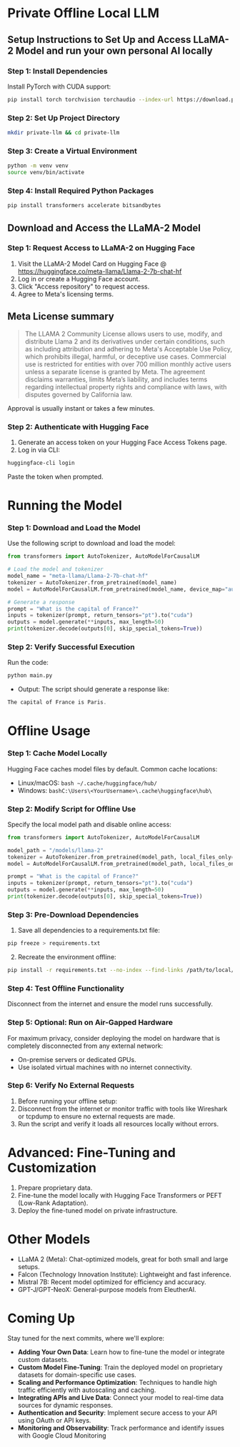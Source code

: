 # Private Offline Local LLM

## Setup Instructions to Set Up and Access LLaMA-2 Model and run your own personal AI locally

### Step 1: Install Dependencies
Install PyTorch with CUDA support:
```bash
pip install torch torchvision torchaudio --index-url https://download.pytorch.org/whl/cu118
```

### Step 2: Set Up Project Directory

```bash 
mkdir private-llm && cd private-llm
```

### Step 3: Create a Virtual Environment

```bash 
python -m venv venv
source venv/bin/activate
```

### Step 4: Install Required Python Packages

```bash
pip install transformers accelerate bitsandbytes
```


## Download and Access the LLaMA-2 Model

### Step 1: Request Access to LLaMA-2 on Hugging Face

1. Visit the LLaMA-2 Model Card on Hugging Face @ https://huggingface.co/meta-llama/Llama-2-7b-chat-hf
2. Log in or create a Hugging Face account.
3. Click "Access repository" to request access.
4. Agree to Meta's licensing terms.

## Meta License summary
>The LLAMA 2 Community License allows users to use, modify, and distribute Llama 2 and its derivatives under certain conditions, such as including attribution and adhering to Meta's Acceptable Use Policy, which prohibits illegal, harmful, or deceptive use cases. Commercial use is restricted for entities with over 700 million monthly active users unless a separate license is granted by Meta. The agreement disclaims warranties, limits Meta’s liability, and includes terms regarding intellectual property rights and compliance with laws, with disputes governed by California law.

Approval is usually instant or takes a few minutes.


### Step 2: Authenticate with Hugging Face
1. Generate an access token on your Hugging Face Access Tokens page.
2. Log in via CLI:
```bash 
huggingface-cli login
``` 
Paste the token when prompted.

# Running the Model

### Step 1: Download and Load the Model
Use the following script to download and load the model:

```python
from transformers import AutoTokenizer, AutoModelForCausalLM

# Load the model and tokenizer
model_name = "meta-llama/Llama-2-7b-chat-hf"
tokenizer = AutoTokenizer.from_pretrained(model_name)
model = AutoModelForCausalLM.from_pretrained(model_name, device_map="auto", torch_dtype="auto")

# Generate a response
prompt = "What is the capital of France?"
inputs = tokenizer(prompt, return_tensors="pt").to("cuda")
outputs = model.generate(**inputs, max_length=50)
print(tokenizer.decode(outputs[0], skip_special_tokens=True))
```

### Step 2: Verify Successful Execution
Run the code:
```bash
python main.py
```

* Output: The script should generate a response like:
```c
The capital of France is Paris.
```


# Offline Usage

### Step 1: Cache Model Locally
Hugging Face caches model files by default. Common cache locations:
* Linux/macOS: ```bash ~/.cache/huggingface/hub/```
* Windows: ```bashC:\Users\<YourUsername>\.cache\huggingface\hub\```

### Step 2: Modify Script for Offline Use
Specify the local model path and disable online access:
```python
from transformers import AutoTokenizer, AutoModelForCausalLM

model_path = "/models/llama-2"
tokenizer = AutoTokenizer.from_pretrained(model_path, local_files_only=True)
model = AutoModelForCausalLM.from_pretrained(model_path, local_files_only=True)

prompt = "What is the capital of France?"
inputs = tokenizer(prompt, return_tensors="pt").to("cuda")
outputs = model.generate(**inputs, max_length=50)
print(tokenizer.decode(outputs[0], skip_special_tokens=True))
```

### Step 3: Pre-Download Dependencies
1. Save all dependencies to a requirements.txt file:
```bash
pip freeze > requirements.txt
```
2. Recreate the environment offline:
```bash
pip install -r requirements.txt --no-index --find-links /path/to/local/package-repo
```

### Step 4: Test Offline Functionality
Disconnect from the internet and ensure the model runs successfully.


### Step 5: Optional: Run on Air-Gapped Hardware
For maximum privacy, consider deploying the model on hardware that is completely disconnected from any external network:
* On-premise servers or dedicated GPUs.
* Use isolated virtual machines with no internet connectivity.

### Step 6: Verify No External Requests
1. Before running your offline setup:
2. Disconnect from the internet or monitor traffic with tools like Wireshark or tcpdump to ensure no external requests are made.
3. Run the script and verify it loads all resources locally without errors.


# Advanced: Fine-Tuning and Customization
1. Prepare proprietary data.
2. Fine-tune the model locally with Hugging Face Transformers or PEFT (Low-Rank Adaptation).
3. Deploy the fine-tuned model on private infrastructure.

# Other Models
* LLaMA 2 (Meta): Chat-optimized models, great for both small and large setups.
* Falcon (Technology Innovation Institute): Lightweight and fast inference.
* Mistral 7B: Recent model optimized for efficiency and accuracy.
* GPT-J/GPT-NeoX: General-purpose models from EleutherAI.



# Coming Up

Stay tuned for the next commits, where we'll explore:

- **Adding Your Own Data**: Learn how to fine-tune the model or integrate custom datasets.
- **Custom Model Fine-Tuning**: Train the deployed model on proprietary datasets for domain-specific use cases.
- **Scaling and Performance Optimization**: Techniques to handle high traffic efficiently with autoscaling and caching.
- **Integrating APIs and Live Data**: Connect your model to real-time data sources for dynamic responses.
- **Authentication and Security**: Implement secure access to your API using OAuth or API keys.
- **Monitoring and Observability**: Track performance and identify issues with Google Cloud Monitoring
